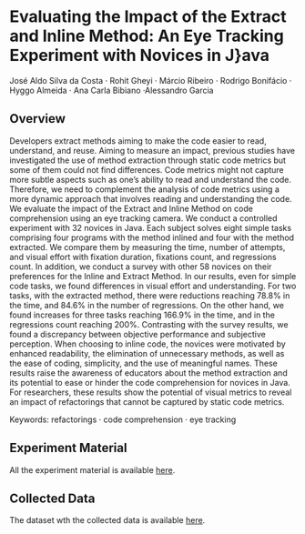 # Evaluating the Impact of the Extract and Inline Method: An Eye Tracking Experiment with Novices in J}ava
José Aldo Silva da Costa · Rohit Gheyi · Márcio Ribeiro · Rodrigo Bonifácio · Hyggo Almeida · Ana Carla Bibiano ·Alessandro Garcia

## Overview
Developers extract methods aiming to make the code easier to read, understand, and reuse. Aiming to measure an impact, previous studies have investigated the use of method extraction through static code metrics but some of them could not find differences. Code metrics might not capture more subtle aspects such as one’s ability to read and understand the code. Therefore, we need to complement the analysis of code metrics using a more dynamic approach that involves reading and understanding the code. We evaluate the impact of the Extract and Inline Method on code comprehension using an eye tracking camera. We conduct a controlled experiment with 32 novices in Java. Each subject solves eight simple tasks comprising four programs with the method inlined and four with the method extracted. We compare them by measuring the time, number of attempts, and visual effort with fixation duration, fixations count, and regressions count. In addition, we conduct a survey with other 58 novices on their preferences for the Inline and Extract Method. In our results, even for simple code tasks, we found differences in visual effort and understanding. For two tasks, with the extracted method, there were reductions reaching 78.8% in the time, and 84.6% in the number of regressions. On the other hand, we found increases for three tasks reaching 166.9% in the time, and in the regressions count reaching 200%. Contrasting with the survey results, we found a discrepancy between objective performance and subjective perception. When choosing to inline code, the novices were motivated by enhanced readability, the elimination of unnecessary methods, as well as the ease of coding, simplicity, and the use of meaningful names. These results raise the awareness of educators about the method extraction and its potential to ease or hinder the code comprehension for novices in Java. For researchers, these results show the potential of visual metrics to reveal an impact of refactorings that cannot be captured by static code metrics.

Keywords: refactorings · code comprehension · eye tracking

## Experiment Material

All the experiment material is available <a href="https://github.com/josealdo/refactorings-with-eye-tracking/tree/main/Experiment%20Material">here</a>.

## Collected Data

The dataset wth the collected data is available <a href="https://github.com/josealdo/refactorings-with-eye-tracking/tree/main/Collected%20Data">here</a>.


